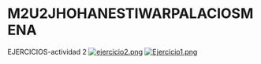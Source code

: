 # M2U2JHOHANESTIWARPALACIOSMENA
EJERCICIOS-actividad 2
[![ejercicio2.png](https://i.postimg.cc/KcqqqxzS/ejercicio2.png)](https://postimg.cc/9z9Yz3ZJ)
[![Ejercicio1.png](https://i.postimg.cc/KjRNS3zX/Ejercicio1.png)](https://postimg.cc/64xRC3nz)
